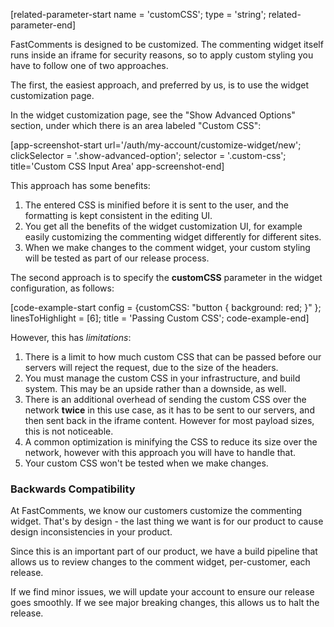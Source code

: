 [related-parameter-start name = 'customCSS'; type = 'string'; related-parameter-end]

FastComments is designed to be customized. The commenting widget itself runs inside an iframe for security reasons, so to apply
custom styling you have to follow one of two approaches.

The first, the easiest approach, and preferred by us, is to use the widget customization page.

In the widget customization page, see the "Show Advanced Options" section, under which there is an area labeled "Custom CSS":

[app-screenshot-start url='/auth/my-account/customize-widget/new'; clickSelector = '.show-advanced-option'; selector = '.custom-css'; title='Custom CSS Input Area' app-screenshot-end]

This approach has some benefits:
1. The entered CSS is minified before it is sent to the user, and the formatting is kept consistent in the editing UI.
2. You get all the benefits of the widget customization UI, for example easily customizing the commenting widget differently for different sites.
3. When we make changes to the comment widget, your custom styling will be tested as part of our release process.

The second approach is to specify the **customCSS** parameter in the widget configuration, as follows:

[code-example-start config = {customCSS: "button { background: red; }" }; linesToHighlight = [6]; title = 'Passing Custom CSS'; code-example-end]

However, this has *limitations*:
1. There is a limit to how much custom CSS that can be passed before our servers will reject the request, due to the size of the headers.
2. You must manage the custom CSS in your infrastructure, and build system. This may be an upside rather than a downside, as well.
3. There is an additional overhead of sending the custom CSS over the network **twice** in this use case, as it has to be sent to our servers, and then sent back in the iframe content. However for most payload sizes, this is not noticeable.
4. A common optimization is minifying the CSS to reduce its size over the network, however with this approach you will have to handle that.
5. Your custom CSS won't be tested when we make changes.

### Backwards Compatibility

At FastComments, we know our customers customize the commenting widget. That's by design - the last thing we want is for our product to cause design
inconsistencies in your product.

Since this is an important part of our product, we have a build pipeline that allows us to review changes to the comment widget, per-customer, each release.

If we find minor issues, we will update your account to ensure our release goes smoothly. If we see major breaking changes, this allows us to halt the release.

